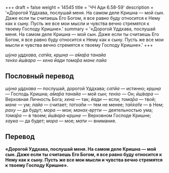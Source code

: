 +++
draft = false
weight = 14545
title = 'ЧЧ Ади 6.58-59'
description = '«Дорогой Уддхава, послушай меня. На самом деле Кришна — мой сын. Даже если ты считаешь Его Богом, я все равно буду относится к Нему как к сыну. Пусть же все мои мысли и чувства вечно стремятся к твоему Господу Кришне».'
summary = '«Дорогой Уддхава, послушай меня. На самом деле Кришна — мой сын. Даже если ты считаешь Его Богом, я все равно буду относится к Нему как к сыну. Пусть же все мои мысли и чувства вечно стремятся к твоему Господу Кришне».'
+++

_ш́уна уддхава, сатйа, кр̣шн̣а — а̄ма̄ра танайа  
тен̇хо ӣш́вара — хена йади тома̄ра мане лайа_

## Пословный перевод

_ш́уна_ _уддхава_ — послушай, дорогой Уддхава; _сатйа_ — истинно; _кр̣шн̣а_ — Господь Кришна; _а̄ма̄ра_ _танайа_ — мой сын; _тен̇хо_ — Он; _ӣш́вара_ — Верховная Личность Бога; _хена_ — так; _йади_ — если; _тома̄ра_ — твой; _мане_ — ум; _лайа_ — считает; _татха̄пи_ — тем не менее; _та̄н̇ха̄те_ — в Нем; _раху_ — да будут; _мора_ — мои; _манах̣_\-_вр̣тти_ — деятельностью ума; _тома̄ра_ — в твоем; _ӣш́вара_\-_кр̣шн̣е_ — Верховном Господе Кришне; _хаука_ — да будет; _мора_ — мое; _мати_ — внимание.

## Перевод

**«Дорогой Уддхава, послушай меня. На самом деле Кришна — мой сын. Даже если ты считаешь Его Богом, я все равно буду относится к Нему как к сыну. Пусть же все мои мысли и чувства вечно стремятся к твоему Господу Кришне».**
